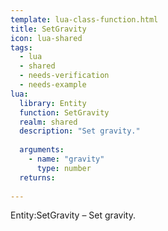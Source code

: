 ```yaml
---
template: lua-class-function.html
title: SetGravity
icon: lua-shared
tags:
  - lua
  - shared
  - needs-verification
  - needs-example
lua:
  library: Entity
  function: SetGravity
  realm: shared
  description: "Set gravity."
  
  arguments:
    - name: "gravity"
      type: number
  returns:
    
---
```


<div class="lua__search__keywords">
Entity:SetGravity &#x2013; Set gravity.
</div>
